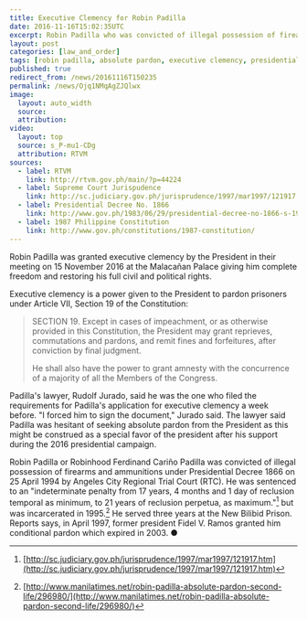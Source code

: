 ```yaml
---
title: Executive Clemency for Robin Padilla
date: 2016-11-16T15:02:35UTC
excerpt: Robin Padilla who was convicted of illegal possession of firearms on April 1994 was granted absolute pardon by the President in their meeting on 15 November 2016 at the Malacañan Palace.
layout: post
categories: [law_and_order]
tags: [robin padilla, absolute pardon, executive clemency, presidential decree 1866]
published: true
redirect_from: /news/20161116T150235
permalink: /news/Ojq1NMqAgZJQlwx
image:
  layout: auto_width
  source: 
  attribution: 
video:
  layout: top
  source: s_P-mu1-CDg
  attribution: RTVM
sources:
  - label: RTVM
    link: http://rtvm.gov.ph/main/?p=44224
  - label: Supreme Court Jurispudence
    link: http://sc.judiciary.gov.ph/jurisprudence/1997/mar1997/121917.htm
  - label: Presidential Decree No. 1866
    link: http://www.gov.ph/1983/06/29/presidential-decree-no-1866-s-1983/
  - label: 1987 Philippine Constitution
    link: http://www.gov.ph/constitutions/1987-constitution/
---
```


Robin Padilla was granted executive clemency by the President in their meeting on 15 November 2016 at the Malacañan Palace giving him complete freedom and restoring his full civil and political rights.

Executive clemency is a power given to the President to pardon prisoners under Article VII, Section 19 of the Constitution:

> SECTION 19. Except in cases of impeachment, or as otherwise provided in this Constitution, the President may grant reprieves, commutations and pardons, and remit fines and forfeitures, after conviction by final judgment.
>
> He shall also have the power to grant amnesty with the concurrence of a majority of all the Members of the Congress.

Padilla's lawyer, Rudolf Jurado, said he was the one who filed the requirements for Padilla's application for executive clemency a week before.
"I forced him to sign the document," Jurado said.
The lawyer said Padilla was hesitant of seeking absolute pardon from the President as this might be construed as a special favor of the president after his support during the 2016 presidential campaign.

Robin Padilla or Robinhood Ferdinand Cariño Padilla was convicted of illegal possession of firearms and ammunitions under Presidential Decree 1866 on 25 April 1994 by Angeles City Regional Trial Court (RTC). He was sentenced to an "indeterminate penalty from 17 years, 4 months and 1 day of reclusion temporal as minimum, to 21 years of reclusion perpetua, as maximum."[^1] but was incarcerated in 1995.[^2]
He served three years at the New Bilibid Prison. Reports says, in April 1997, former president Fidel V. Ramos granted him conditional pardon which expired in 2003.
&#x25cf;

[^1]: [http://sc.judiciary.gov.ph/jurisprudence/1997/mar1997/121917.htm](http://sc.judiciary.gov.ph/jurisprudence/1997/mar1997/121917.htm)
[^2]: [http://www.manilatimes.net/robin-padilla-absolute-pardon-second-life/296980/](http://www.manilatimes.net/robin-padilla-absolute-pardon-second-life/296980/)



